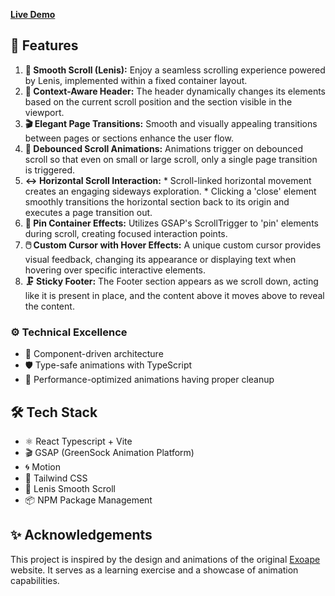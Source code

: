 

[**Live Demo**]([https://exoape-clone-yash.vercel.app/](https://priyanka-interactive.vercel.app/))



## 🌟 Features

1. **🌊 Smooth Scroll (Lenis):** Enjoy a seamless scrolling experience powered by Lenis, implemented within a fixed container layout. 
2. **👀 Context-Aware Header:** The header dynamically changes its elements based on the current scroll position and the section visible in the viewport. 
3. **🎬 Elegant Page Transitions:** Smooth and visually appealing transitions between pages or sections enhance the user flow. 
4. **🚀 Debounced Scroll Animations:** Animations trigger on debounced scroll so that even on small or large scroll, only a single page transition is triggered. 
5. **↔️ Horizontal Scroll Interaction:** * Scroll-linked horizontal movement creates an engaging sideways exploration. * Clicking a 'close' element smoothly transitions the horizontal section back to its origin and executes a page transition out. 
6. **📌 Pin Container Effects:** Utilizes GSAP's ScrollTrigger to 'pin' elements during scroll, creating focused interaction points. 
7. **🖱️ Custom Cursor with Hover Effects:** A unique custom cursor provides visual feedback, changing its appearance or displaying text when hovering over specific interactive elements.
8. **🗜️ Sticky Footer:** The Footer section appears as we scroll down, acting like it is present in place, and the content above it moves above to reveal the content.

### ⚙️ Technical Excellence
- 🧩 Component-driven architecture
- 🛡 Type-safe animations with TypeScript
- 🎯 Performance-optimized animations having proper cleanup

## 🛠️ Tech Stack
- ⚛️ React Typescript + Vite
- 🎬 GSAP (GreenSock Animation Platform)
- 🌀 Motion
- 🎨 Tailwind CSS
- 📜 Lenis Smooth Scroll
- 📦 NPM Package Management

## ✨ Acknowledgements 
This project is inspired by the design and animations of the original [Exoape](https://www.exoape.com/) website. It serves as a learning exercise and a showcase of animation capabilities.

